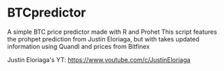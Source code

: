 # BTCpredictor
A simple BTC price predictor made with R and Prohet
This script features the prohpet prediction from Justin Eloriaga, but with takes updated information using Quandl and prices from Bitfinex

Justin Eloriaga's YT: https://www.youtube.com/c/JustinEloriaga
